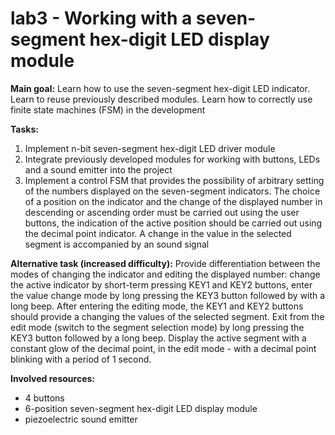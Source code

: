 # lab3 - Working with a seven-segment hex-digit LED display module

**Main goal:** Learn how to use the seven-segment hex-digit LED indicator. Learn to reuse previously described modules. Learn how to correctly use finite state machines (FSM) in the development

**Tasks:**
1. Implement n-bit seven-segment hex-digit LED driver module
1. Integrate previously developed modules for working with buttons, LEDs and a sound emitter into the project
1. Implement a control FSM that provides the possibility of arbitrary setting of the numbers displayed on the seven-segment indicators. The choice of a position on the indicator and the change of the displayed number in descending or ascending order must be carried out using the user buttons, the indication of the active position should be carried out using the decimal point indicator. A change in the value in the selected segment is accompanied by an sound signal 

**Alternative task (increased difficulty):**
Provide differentiation between the modes of changing the indicator and editing the displayed number: change the active indicator by short-term pressing KEY1 and KEY2 buttons, enter the value change mode by long pressing the KEY3 button followed by with a long beep. After entering the editing mode, the KEY1 and KEY2 buttons should provide a changing the values of the selected segment. Exit from the edit mode (switch to the segment selection mode) by long pressing the KEY3 button followed by a long beep. Display the active segment with a constant glow of the decimal point, in the edit mode - with a decimal point blinking with a period of 1 second.

**Involved resources:**
* 4 buttons
* 6-position seven-segment hex-digit LED display module
* piezoelectric sound emitter
